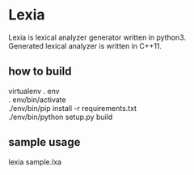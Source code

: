Lexia
=============
Lexia is lexical analyzer generator written in python3.  
Generated lexical analyzer is written in C++11.  

how to build
-------------
virtualenv . env  
. env/bin/activate  
./env/bin/pip install -r requirements.txt  
./env/bin/python setup.py build  

sample usage
-------------
lexia sample.lxa  
